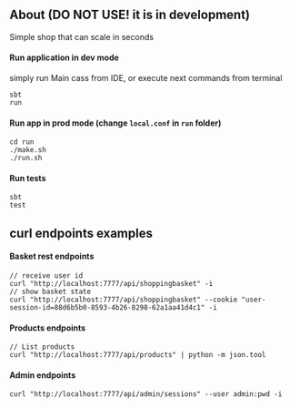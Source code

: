 ## About (DO NOT USE! it is in development)
Simple shop that can scale in seconds

#### Run application in dev mode
simply run Main cass from IDE, or execute next commands from terminal
```
sbt
run
```

#### Run app in prod mode (change `local.conf` in `run` folder)
```
cd run
./make.sh
./run.sh
```

#### Run tests
```
sbt
test
```

## curl endpoints examples
#### Basket rest endpoints
```
// receive user id
curl "http://localhost:7777/api/shoppingbasket" -i
// show basket state
curl "http://localhost:7777/api/shoppingbasket" --cookie "user-session-id=88d6b5b0-8593-4b26-8298-62a1aa41d4c1" -i
```

#### Products endpoints
```
// List products
curl "http://localhost:7777/api/products" | python -m json.tool
```

#### Admin endpoints
```
curl "http://localhost:7777/api/admin/sessions" --user admin:pwd -i
```